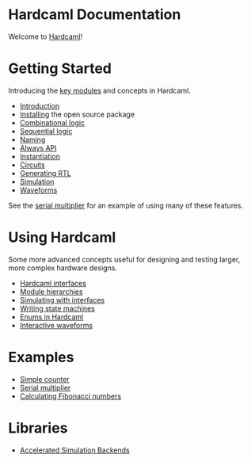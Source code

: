 # Hardcaml Documentation

Welcome to [Hardcaml](https://github.com/janestreet/hardcaml)!

# Getting Started

Introducing the [key modules](https://ocaml.org/p/hardcaml/latest/doc/Hardcaml/index.html)
and concepts in Hardcaml.

* [Introduction](introduction.mdx)
* [Installing](installing_with_opam.mdx) the open source package
* [Combinational logic](combinational_logic.mdx)
* [Sequential logic](sequential_logic.mdx)
* [Naming](naming.mdx)
* [Always API](always.mdx)
* [Instantiation](instantiation.mdx)
* [Circuits](circuits.mdx)
* [Generating RTL](rtl_generation.mdx)
* [Simulation](simulation.mdx)
* [Waveforms](waveforms.mdx)

See the [serial multiplier](serial_multiplier_example.mdx) for an example of using
many of these features.

# Using Hardcaml

Some more advanced concepts useful for designing and testing larger,
more complex hardware designs.

* [Hardcaml interfaces](hardcaml_interfaces.mdx)
* [Module hierarchies](module_hierarchy.mdx)
* [Simulating with interfaces](simulating_with_interfaces.mdx)
* [Writing state machines](state_machine_always_api.mdx)
* [Enums in Hardcaml](enums.mdx)
* [Interactive waveforms](waveterm_interactive_viewer.mdx)
<!--
* [Step testbenches](step_testbench.mdx)
-->

# Examples

* [Simple counter](counter_example.mdx)
* [Serial multiplier](serial_multiplier_example.mdx)
* [Calculating Fibonacci numbers](fibonacci_example.mdx)

# Libraries

* [Accelerated Simulation Backends](accelerating_simulations.mdx)
<!--
* [Verification tools](verification.mdx)
* [Converting from Verilog](hardcaml_of_verilog.mdx)
* [Xilinx library integration](hardcaml_xilinx)
-->
